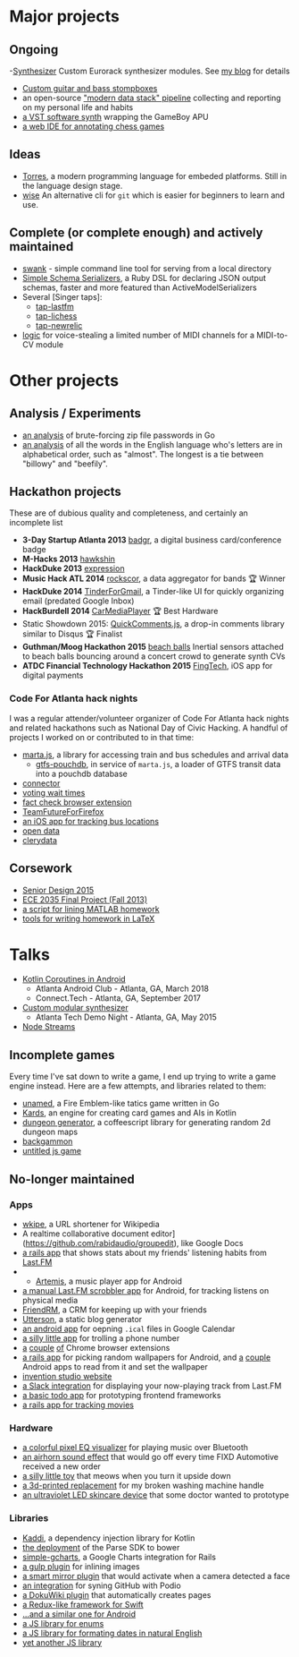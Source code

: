 # Major projects

## Ongoing

-[Synthesizer](https://github.com/rabidaudio/synthesizer) Custom Eurorack synthesizer modules. See [my blog](https://rabid.audio/projects/synth) for details
- [Custom guitar and bass stompboxes](https://github.com/rabidaudio/effects)
- an open-source ["modern data stack" pipeline](https://github.com/rabidaudio/selfdata) collecting and reporting on my personal life and habits
- [a VST software synth](https://github.com/rabidaudio/gameboy-synth) wrapping the GameBoy APU
- [a web IDE for annotating chess games](https://github.com/rabidaudio/pgn-ide)

## Ideas

- [Torres](https://github.com/rabidaudio/Torres), a modern programming language for embeded platforms. Still in the language design stage.
- [wise](https://github.com/rabidaudio/wise) An alternative cli for `git` which is easier for beginners to learn and use.

## Complete (or complete enough) and actively maintained

- [swank](https://github.com/rabidaudio/swank) - simple command line tool for serving from a local directory
- [Simple Schema Serializers](https://github.com/fixdauto/simple_schema_serializers), a Ruby DSL for declaring JSON output schemas, faster and more featured than ActiveModelSerializers
- Several [Singer taps]:
  - [tap-lastfm](https://github.com/rabidaudio/tap-lastfm)
  - [tap-lichess](https://github.com/rabidaudio/tap-lichess)
  - [tap-newrelic](https://github.com/fixdauto/tap-newrelic)
- [logic](https://github.com/rabidaudio/midi-voicesteal) for voice-stealing a limited number of MIDI channels for a MIDI-to-CV module

# Other projects

## Analysis / Experiments

- [an analysis](https://github.com/rabidaudio/pwd) of brute-forcing zip file passwords in Go
- [an analysis](https://github.com/rabidaudio/alphabetical-words) of all the words in the English language who's letters are in alphabetical order, such as "almost". The longest is a tie between "billowy" and "beefily".

## Hackathon projects

These are of dubious quality and completeness, and certainly an incomplete list

- **3-Day Startup Atlanta 2013** [badgr](https://github.com/rabidaudio/badgr), a digital business card/conference badge
- **M-Hacks 2013** [hawkshin](https://github.com/rabidaudio/hawkshin)
- **HackDuke 2013** [expression](https://github.com/rabidaudio/expression)
- **Music Hack ATL 2014** [rockscor](https://github.com/rabidaudio/rockscor), a data aggregator for bands :trophy: Winner
- **HackDuke 2014** [TinderForGmail](https://github.com/rabidaudio/TinderForGmail), a Tinder-like UI for quickly organizing email (predated Google Inbox)
- **HackBurdell 2014** [CarMediaPlayer](https://github.com/rabidaudio/CarMediaPlayer) 🏆 Best Hardware
- Static Showdown 2015: [QuickComments.js](https://github.com/rabidaudio/ss15-team32), a drop-in comments library similar to Disqus :trophy: Finalist
- **Guthman/Moog Hackathon 2015** [beach balls](https://github.com/rabidaudio/guthman_challenge) Inertial sensors attached to beach balls bouncing around a concert crowd to generate synth CVs
- **ATDC Financial Technology Hackathon 2015** [FingTech](https://github.com/rabidaudio/FingTech), iOS app for digital payments

### Code For Atlanta hack nights

I was a regular attender/volunteer organizer of Code For Atlanta hack nights and related hackathons such as National Day of Civic Hacking. A handful of projects I worked on or contributed to in that time:

- [marta.js](https://github.com/rabidaudio/marta-js), a library for accessing train and bus schedules and arrival data
  - [gtfs-pouchdb](https://github.com/rabidaudio/gtfs-pouchdb), in service of `marta.js`, a loader of GTFS transit data into a pouchdb database
- [connector](https://github.com/rabidaudio/connector)
- [voting wait times](https://github.com/rabidaudio/voting-wait-times)
- [fact check browser extension](https://github.com/rabidaudio/fact-check-extension)
- [TeamFutureForFirefox](https://github.com/rabidaudio/TeamFutureForFirefox)
- [an iOS app for tracking bus locations](https://github.com/rabidaudio/buslocation)
- [open data](https://github.com/rabidaudio/open-data)
- [clerydata](https://github.com/rabidaudio/clerydata)

## Corsework

- [Senior Design 2015](https://github.com/rabidaudio/HapTechSeniorDesign)
- [ECE 2035 Final Project (Fall 2013)](https://github.com/rabidaudio/angry-monkeys)
- [a script for lining MATLAB homework](https://github.com/rabidaudio/matlabhwfix)
- [tools for writing homework in LaTeX](https://github.com/rabidaudio/latex-homework-base)

# Talks

- [Kotlin Coroutines in Android](https://github.com/rabidaudio/kotlin-coroutines-android)
  - Atlanta Android Club - Atlanta, GA, March 2018
  - Connect.Tech - Atlanta, GA, September 2017
- [Custom modular synthesizer](https://github.com/rabidaudio/synthesizer/tree/master/_old/presentation)
  - Atlanta Tech Demo Night - Atlanta, GA, May 2015
- [Node Streams](https://github.com/rabidaudio/stream-talk)

## Incomplete games

Every time I've sat down to write a game, I end up trying to write a game engine instead. Here are a few attempts, and libraries related to them:

- [unamed](https://github.com/rabidaudio/tactics), a Fire Emblem-like tatics game written in Go
- [Kards](https://github.com/rabidaudio/kards), an engine for creating card games and AIs in Kotlin
- [dungeon generator](https://github.com/rabidaudio/dungeon-generator), a coffeescript library for generating random 2d dungeon maps
- [backgammon](https://github.com/rabidaudio/backgammon)
- [untitled js game](https://github.com/rabidaudio/game1)

## No-longer maintained

### Apps

- [wkipe](https://github.com/rabidaudio/wkipe), a URL shortener for Wikipedia
- A realtime collaborative document editor](https://github.com/rabidaudio/groupedit), like Google Docs
- [a rails app](https://github.com/rabidaudio/lfm-age-stats) that shows stats about my friends' listening habits from [Last.FM](https://last.fm)
- - [Artemis](https://github.com/rabidaudio/artemis), a music player app for Android
- [a manual Last.FM scrobbler app](https://github.com/rabidaudio/VinylScrobbler) for Android, for tracking listens on physical media
- [FriendRM](https://github.com/rabidaudio/friendrm), a CRM for keeping up with your friends
- [Utterson](https://github.com/rabidaudio/Utterson), a static blog generator
- [an android app](https://github.com/rabidaudio/android-ical-parser) for oepning `.ical` files in Google Calendar
- [a silly little app](https://github.com/rabidaudio/tunaktrump) for trolling a phone number
- [a](https://github.com/rabidaudio/chrome-regex-extension) [couple](https://github.com/rabidaudio/chrome-imgur-open-extension) [of](https://github.com/rabidaudio/chrome-saveall-extension) Chrome browser extensions
- [a rails app](https://github.com/rabidaudio/random-image) for picking random wallpapers for Android, and [a](https://github.com/rabidaudio/wallpaper-setter) [couple](https://github.com/rabidaudio/wallpaper-setter-2) Android apps to read from it and set the wallpaper
- [invention studio website](https://github.com/rabidaudio/invention-studio-site)
- [a Slack integration](https://github.com/rabidaudio/lastfm-to-slack) for displaying your now-playing track from Last.FM
- [a basic todo app](https://github.com/rabidaudio/my-todos) for prototyping frontend frameworks
- [a rails app for tracking movies](https://github.com/rabidaudio/moviedb)

### Hardware

- [a colorful pixel EQ visualizer](https://github.com/rabidaudio/equalizer-display) for playing music over Bluetooth
- [an airhorn sound effect](https://github.com/rabidaudio/new-order) that would go off every time FIXD Automotive received a new order
- [a silly little toy](https://github.com/rabidaudio/dizzy-cat) that meows when you turn it upside down
- [a 3d-printed replacement](https://github.com/rabidaudio/washer-handle) for my broken washing machine handle
- [an ultraviolet LED skincare device](https://github.com/rabidaudio/skin-therapy) that some doctor wanted to prototype

### Libraries

- [Kaddi](https://github.com/rabidaudio/kaddi), a dependency injection library for Kotlin
- [the deployment](https://github.com/rabidaudio/bower-parse) of the Parse SDK to bower
- [simple-gcharts](https://github.com/rabidaudio/simple-gcharts), a Google Charts integration for Rails
- [a gulp plugin](https://github.com/rabidaudio/gulp-inline-image-html) for inlining images
- [a smart mirror plugin](https://github.com/rabidaudio/smart-mirror-face-detection) that would activate when a camera detected a face
- [an integration](https://github.com/rabidaudio/github-podio) for syning GitHub with Podio
- [a DokuWiki plugin](https://github.com/rabidaudio/dokuwiki-plugin-autostartpage) that automatically creates pages
- [a Redux-like framework for Swift](https://github.com/rabidaudio/SwiftRedux)
- [...and a similar one for Android](https://github.com/rabidaudio/roe)
- [a JS library for enums](https://github.com/rabidaudio/jsenum)
- [a JS library for formating dates in natural English](https://github.com/rabidaudio/natural_dates)
- [yet another JS library](https://github.com/rabidaudio/javascript-utils)
